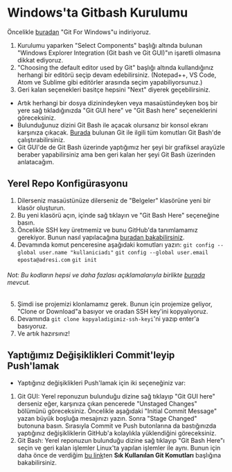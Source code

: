 # Windows'ta Gitbash Kurulumu
Öncelikle [buradan](https://git-scm.com/downloads) "Git For Windows"u indiriyoruz.

 1. Kurulumu yaparken "Select Components" başlığı altında bulunan "Windows Explorer Integration (Git bash ve Git GUI)"ın işaretli olmasına dikkat ediyoruz. 
 2. "Choosing the default editor used by Git" başlığı altında kullandığınız herhangi bir editörü seçip devam edebilirsiniz. (Notepad++, VS Code, Atom ve Sublime gibi editörler arasında seçim yapabiliyorsunuz.) 
 3. Geri kalan seçenekleri basitçe hepsini "Next" diyerek geçebilirsiniz. 
 
 * Artık herhangi bir dosya dizinindeyken veya masaüstündeyken boş bir yere sağ tıkladığınızda "Git GUI here" ve "Git Bash here" seçeneklerini göreceksiniz. 
 * Bulunduğunuz dizini Git Bash ile açacak olursanız bir konsol ekranı karşınıza çıkacak. [Burada](./komutlar.git.md) bulunan Git ile ilgili tüm komutları Git Bash'de çalıştırabilirsiniz. 
 * Git GUI'de de Git Bash üzerinde yaptığımız her şeyi bir grafiksel arayüzle beraber yapabilirsiniz ama ben geri kalan her şeyi Git Bash üzerinden anlatacağım. 

##  Yerel Repo Konfigürasyonu
1. Dilerseniz masaüstünüze dilerseniz de "Belgeler" klasörüne yeni bir klasör oluşturun. 
2. Bu yeni klasörü açın, içinde sağ tıklayın ve "Git Bash Here" seçeneğine basın. 
3. Öncelikle SSH key üretmemiz ve bunu GitHub'da tanımlamamız gerekiyor. Bunun nasıl yapılacağına [buradan bakabilirsiniz](./ayarlar.sshkey.md).
4. Devamında komut penceresine aşağıdaki komutları yazın:
```git config --global user.name "kullaniciadı"```
```git config --global user.email eposta@adresi.com```
```git init```

###### Not: Bu kodların hepsi ve daha fazlası açıklamalarıyla birlikte [burada](./komutlar.git.md) mevcut. 
5. Şimdi ise projemizi klonlamamız gerek. Bunun için projemize geliyor, "Clone or Download"a basıyor ve oradan SSH key'ini kopyalıyoruz. 
6. Devamında ```git clone kopyaladigimiz-ssh-keyi```'ni yazıp enter'a basıyoruz. 
7. Ve artık hazırsınız! 
## Yaptığımız Değişiklikleri Commit'leyip Push'lamak
* Yaptığınız değişiklikleri Push'lamak için iki seçeneğiniz var: 
   
1. Git GUI: Yerel reponuzun bulunduğu dizine sağ tıklayıp "Git GUI here" derseniz eğer, karşınıza çıkan pencerede "Unstaged Changes" bölümünü göreceksiniz. Öncelikle aşağıdaki "Initial Commit Message" yazan büyük boşluğa mesajınızı yazın. Sonra "Stage Changed" butonuna basın. Sırasıyla Commit ve Push butonlarına da bastığınızda yaptığınız değişikliklerin GitHub'a kolaylıkla yüklendiğini göreceksiniz.
2. Git Bash: Yerel reponuzun bulunduğu dizine sağ tıklayıp "Git Bash Here"ı seçin ve geri kalan işlemler Linux'ta yapılan işlemler ile aynı. Bunun için daha önce de verdiğim [bu link](./komutlar.git.md)ten **Sık Kullanılan Git Komutları** başlığına bakabilirsiniz. 